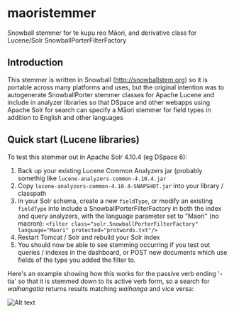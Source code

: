 # maoristemmer
Snowball stemmer for te kupu reo Māori, and derivative class for Lucene/Solr SnowballPorterFilterFactory 

## Introduction
This stemmer is written in Snowball (http://snowballstem.org) so it is portable across many platforms and uses, but the original intention was to autogenerate SnowballPorter stemmer classes for Apache Lucene and include in analyzer libraries so that DSpace and other webapps using Apache Solr for search can specify a Māori stemmer for field types in addition to English and other languages

## Quick start (Lucene libraries)
To test this stemmer out in Apache Solr 4.10.4 (eg DSpace 6):
1. Back up your existing Lucene Common Analyzers jar (probably somethig like `lucene-analyzers-common-4.10.4.jar`
1. Copy `lucene-analyzers-common-4.10.4-SNAPSHOT.jar` into your library / classpath
1. In your Solr schema, create a new `fieldType`, or modify an existing `fieldType` into include a SnowballPorterFilterFactory in both the index and query analyzers, with the language parameter set to "Maori" (no macron):
`<filter class="solr.SnowballPorterFilterFactory" language="Maori" protected="protwords.txt"/>`
1. Restart Tomcat / Solr and rebuild your Solr index
1. You should now be able to see stemming occurring if you test out queries / indexes in the dashboard, or POST new documents which use fields of the type you added the filter to.

Here's an example showing how this works for the passive verb ending '-tia' so that it is stemmed down to its active verb form, so a search for _waihangatia_ returns results matching _waihanga_ and vice versa:

![Alt text](example-passive-verb.jpg?raw=true "Title")
